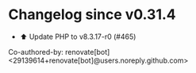 # Changelog since v0.31.4
- ⬆️ Update PHP to v8.3.17-r0 (#465)

Co-authored-by: renovate[bot] <29139614+renovate[bot]@users.noreply.github.com> 
